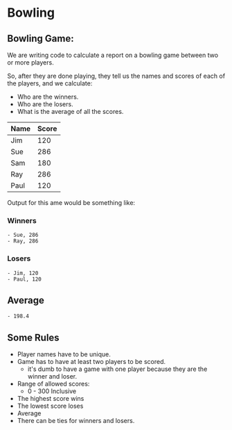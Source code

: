 # Bowling

## Bowling Game:

We are writing code to calculate a report on a bowling game between two or more players.

So, after they are done playing, they tell us the names and scores of each of the players, and we calculate:

- Who are the winners.
- Who are the losers.
- What is the average of all the scores.


| Name | Score |
| ---- | ----- |
| Jim  | 120   |
| Sue  | 286   |
| Sam  | 180   |
| Ray  | 286   |
| Paul | 120   |


Output for this ame would be something like:

### Winners
    - Sue, 286
    - Ray, 286
### Losers
    - Jim, 120
    - Paul, 120
## Average 
    - 198.4


## Some Rules

- Player names have to be unique.
- Game has to have at least two players to be scored.
	- it's dumb to have a game with one player because they are the winner and loser.
- Range of allowed scores:
	- 0 - 300 Inclusive
- The highest score wins
- The lowest score loses
- Average
- There can be ties for winners and losers.
